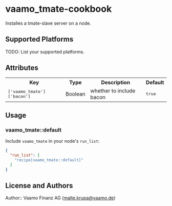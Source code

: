 # vaamo_tmate-cookbook

Installes a tmate-slave server on a node.

## Supported Platforms

TODO: List your supported platforms.

## Attributes

<table>
  <tr>
    <th>Key</th>
    <th>Type</th>
    <th>Description</th>
    <th>Default</th>
  </tr>
  <tr>
    <td><tt>['vaamo_tmate']['bacon']</tt></td>
    <td>Boolean</td>
    <td>whether to include bacon</td>
    <td><tt>true</tt></td>
  </tr>
</table>

## Usage

### vaamo_tmate::default

Include `vaamo_tmate` in your node's `run_list`:

```json
{
  "run_list": [
    "recipe[vaamo_tmate::default]"
  ]
}
```

## License and Authors

Author:: Vaamo Finanz AG (<malte.krupa@vaamo.de>)
